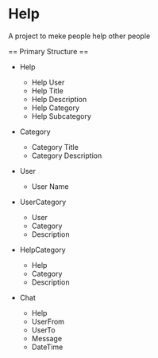 # Help

A project to meke people help other people

== Primary Structure ==

- Help
    - Help User
    - Help Title
    - Help Description
    - Help Category
    - Help Subcategory

- Category
    - Category Title
    - Category Description

- User
    - User Name

- UserCategory
    - User
    - Category
    - Description

- HelpCategory
    - Help
    - Category
    - Description

- Chat
    - Help
    - UserFrom
    - UserTo
    - Message
    - DateTime
